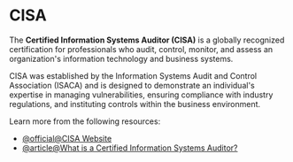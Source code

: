 # CISA

The **Certified Information Systems Auditor (CISA)** is a globally recognized certification for professionals who audit, control, monitor, and assess an organization's information technology and business systems.

CISA was established by the Information Systems Audit and Control Association (ISACA) and is designed to demonstrate an individual's expertise in managing vulnerabilities, ensuring compliance with industry regulations, and instituting controls within the business environment.

Learn more from the following resources:

- [@official@CISA Website](https://www.isaca.org/credentialing/cisa)
- [@article@What is a Certified Information Systems Auditor?](https://www.investopedia.com/terms/c/certified-information-systems-auditor.asp)